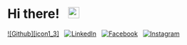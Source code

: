 <h1>
 Hi there! &nbsp; <img src="https://raw.githubusercontent.com/MartinHeinz/MartinHeinz/master/wave.gif" width="25px">
</h1>

<!-- social media bottoms -->
[![Github][icon1_3]][1] 
&nbsp;
[![LinkedIn][icon3_1]][3] 
&nbsp;
[![Facebook][icon4_1]][4] 
&nbsp;
[![Instagram][icon5_1]][5] 
<!--&nbsp;-->
<!-- [![CV][icon2_1]][2] 
&nbsp; -->
<!-- [![Spotify][icon6_1]][6] --> 


<br>

<!-- [icon_2_1]: -->
<!--icons -->
<!-- icons with padding -->
[icon1_1]: http://i.imgur.com/0o48UoR.png (github icon with padding)
[icon3_1]: https://img.shields.io/badge/LinkedIn-0077B5?style=for-the-badge&logo=linkedin&logoColor=black
[icon4_1]: http://i.imgur.com/P3YfQoD.png (facebook icon with padding)
[icon5_1]: https://www.google.com/url?sa=i&url=https%3A%2F%2Fpngtree.com%2Fso%2Finstagram&psig=AOvVaw2xFEzx8nn6upmkqDkNXuRL&ust=1616674165987000&source=images&cd=vfe&ved=0CAIQjRxqFwoTCJiF3uDyyO8CFQAAAAAdAAAAABAD 
<!-- [icon6_1]:-->

<!-- icons without padding -->
[icon1_2]: http://i.imgur.com/9I6NRUm.png (github icon without padding)
[icon2_2]: https://img.shields.io/badge/Resumé-4285F4?style=for-the-badge-m&logo=google-drive&logoColor=black
[icon3_2]: https://img.shields.io/badge/LinkedIn-0077B5?style=for-the-badge-m&logo=linkedin&logoColor=black
[icon3_3]: https://img.shields.io/badge/GitHub-100000?style=for-the-badge-m&logo=github&logoColor=white
[icon4_2]: http://i.imgur.com/fep1WsG.png (facebook icon without padding)
<!-- [icon5_2]: -->
<!-- Please don't remove this: Grab your social icons from https://github.com/carlsednaoui/gitsocial -->
<!-- [2]: -->
<!-- links to social media accounts -->
[1]: https://github.com/cpapasotiri
[3]: www.linkedin.com/in/cpapasotiri
[4]: https://www.facebook.com/christina.papasotiri
[5]: https://www.instagram.com/xristina_papasotiri/
<!-- [6]: -->